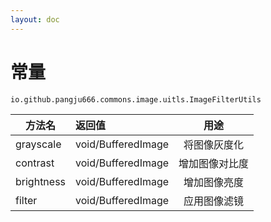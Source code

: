 ```yaml
---
layout: doc
---
```


# 常量
`io.github.pangju666.commons.image.uitls.ImageFilterUtils`

| 方法名        | 返回值                |   用途    |
|------------|:-------------------|:-------:|
| grayscale  | void/BufferedImage | 将图像灰度化  |
| contrast   | void/BufferedImage | 增加图像对比度 |
| brightness | void/BufferedImage | 增加图像亮度  |
| filter     | void/BufferedImage | 应用图像滤镜  |
